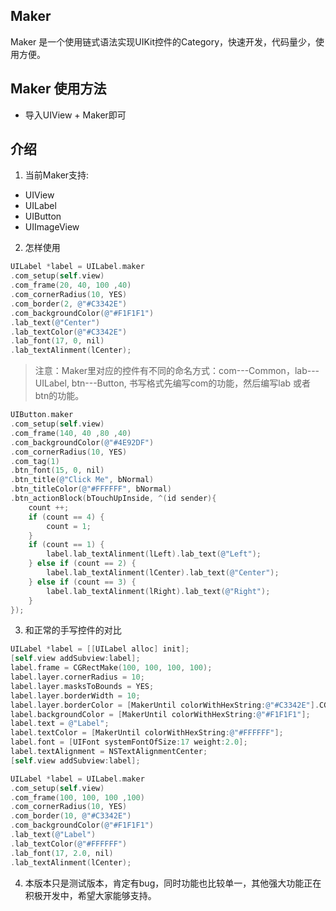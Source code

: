## Maker
Maker 是一个使用链式语法实现UIKit控件的Category，快速开发，代码量少，使用方便。

## Maker 使用方法

* 导入UIView + Maker即可



## 介绍
1. 当前Maker支持:
* UIView
* UILabel
* UIButton
* UIImageView
2. 怎样使用
```Objective-C
UILabel *label = UILabel.maker
.com_setup(self.view)
.com_frame(20, 40, 100 ,40)
.com_cornerRadius(10, YES)
.com_border(2, @"#C3342E")
.com_backgroundColor(@"#F1F1F1")
.lab_text(@"Center")
.lab_textColor(@"#C3342E")
.lab_font(17, 0, nil)
.lab_textAlinment(lCenter);
```
> 注意：Maker里对应的控件有不同的命名方式：com---Common，lab---UILabel, btn---Button, 
> 书写格式先编写com的功能，然后编写lab 或者 btn的功能。

```Objective-C
UIButton.maker
.com_setup(self.view)
.com_frame(140, 40 ,80 ,40)
.com_backgroundColor(@"#4E92DF")
.com_cornerRadius(10, YES)
.com_tag(1)
.btn_font(15, 0, nil)
.btn_title(@"Click Me", bNormal)
.btn_titleColor(@"#FFFFFF", bNormal)
.btn_actionBlock(bTouchUpInside, ^(id sender){
    count ++;
    if (count == 4) {
        count = 1;
    }
    if (count == 1) {
        label.lab_textAlinment(lLeft).lab_text(@"Left");
    } else if (count == 2) {
        label.lab_textAlinment(lCenter).lab_text(@"Center");
    } else if (count == 3) {
        label.lab_textAlinment(lRight).lab_text(@"Right");
    }
});


```
3. 和正常的手写控件的对比
```Objective-C
UILabel *label = [[UILabel alloc] init];
[self.view addSubview:label];
label.frame = CGRectMake(100, 100, 100, 100);
label.layer.cornerRadius = 10;
label.layer.masksToBounds = YES;
label.layer.borderWidth = 10;
label.layer.borderColor = [MakerUntil colorWithHexString:@"#C3342E"].CGColor;
label.backgroundColor = [MakerUntil colorWithHexString:@"#F1F1F1"];
label.text = @"Label";
label.textColor = [MakerUntil colorWithHexString:@"#FFFFFF"];
label.font = [UIFont systemFontOfSize:17 weight:2.0];
label.textAlignment = NSTextAlignmentCenter;
[self.view addSubview:label];

UILabel *label = UILabel.maker
.com_setup(self.view)
.com_frame(100, 100, 100 ,100)
.com_cornerRadius(10, YES)
.com_border(10, @"#C3342E")
.com_backgroundColor(@"#F1F1F1")
.lab_text(@"Label")
.lab_textColor(@"#FFFFFF")
.lab_font(17, 2.0, nil)
.lab_textAlinment(lCenter);
```
4. 本版本只是测试版本，肯定有bug，同时功能也比较单一，其他强大功能正在积极开发中，希望大家能够支持。

